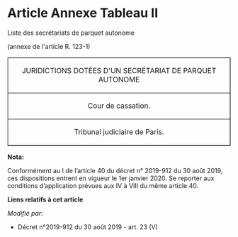 # Article Annexe Tableau II

Liste des secrétariats de parquet autonome

(annexe de l'article R. 123-1)

<table border="1">
  <tbody>
    <tr align="center">
      <td>

JURIDICTIONS DOTÉES D'UN SECRÉTARIAT DE PARQUET AUTONOME

</td>
    </tr>
    <tr>
      <td align="center">

Cour de cassation.

</td>
    </tr>
    <tr>
      <td align="center">

Tribunal judiciaire de Paris.

</td>
    </tr>
  </tbody>
</table>

**Nota:**

Conformément au I de l’article 40 du décret n° 2019-912 du 30 août 2019, ces dispositions entrent en vigueur le 1er janvier
2020. Se reporter aux conditions d’application prévues aux IV à VIII du même article 40.

**Liens relatifs à cet article**

_Modifié par_:

  - Décret n°2019-912 du 30 août 2019 - art. 23 (V)
